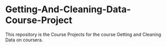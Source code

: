 Getting-And-Cleaning-Data-Course-Project
========================================

This repository is the Course Projects for the course Getting and Cleaning Data on coursera.
